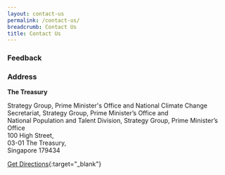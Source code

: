 ```yaml
---
layout: contact-us
permalink: /contact-us/
breadcrumb: Contact Us
title: Contact Us
---
```


### **Feedback**




### **Address**

**The Treasury**

Strategy Group, Prime Minister's Office and National Climate Change Secretariat, Strategy Group, Prime Minister’s Office and <br>
National Population and Talent Division, Strategy Group, Prime Minister’s Office <br>
100 High Street,<br> 
03-01 The Treasury,<br>
Singapore 179434

[Get Directions](https://www.google.com/maps/place/The+Treasury/@1.2909338,103.8474264,17z/data=!3m1!4b1!4m5!3m4!1s0x31da19a0dae52961:0x874a6ef518dc0dad!8m2!3d1.2909284!4d103.8496151){:target="_blank"}

